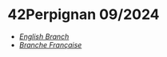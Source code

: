 # 42Perpignan 09/2024

- [*English Branch*](https://github.com/Mizvchi/42Perpignan_09-2024/tree/EN)
- [*Branche Française*](https://github.com/Mizvchi/42Perpignan_09-2024/tree/FR)
